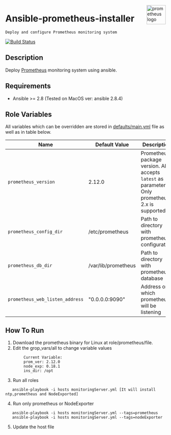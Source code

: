 
<p><img src="https://cdn.worldvectorlogo.com/logos/prometheus.svg" alt="prometheus logo" title="prometheus" align="right" height="60" /></p>

# Ansible-prometheus-installer
`Deploy and configure Prometheus monitoring system`

[![Build Status](https://travis-ci.org/cloudalchemy/ansible-prometheus.svg?branch=master)](https://travis-ci.org/cloudalchemy/ansible-prometheus)


## Description

Deploy [Prometheus](https://github.com/prometheus/prometheus) monitoring system using ansible.



## Requirements

- Ansible >= 2.8 (Tested on MacOS ver: ansible 2.8.4)


## Role Variables

All variables which can be overridden are stored in [defaults/main.yml](defaults/main.yml) file as well as in table below.

| Name           | Default Value | Description                        |
| -------------- | ------------- | -----------------------------------|
| `prometheus_version` | 2.12.0 | Prometheus package version. Also accepts `latest` as parameter. Only prometheus 2.x is supported |
| `prometheus_config_dir` | /etc/prometheus | Path to directory with prometheus configuration |
| `prometheus_db_dir` | /var/lib/prometheus | Path to directory with prometheus database |
| `prometheus_web_listen_address` | "0.0.0.0:9090" | Address on which prometheus will be listening |



## How To Run

1. Download the prometheus binary for Linux at role/prometheus/file.
2. Edit the grop_vars/all to change variable values 

```
        Current Variable: 
        prom_ver: 2.12.0
        node_exp: 0.18.1
        ins_dir: /opt
 ```    
        
 3. Run all roles
 
 ```
    ansible-playbook -i hosts monitoringServer.yml [It will install ntp,prometheus and NodeExported]
 ```   
 4. Run only prometheus or NodeExporter
 
 ```
    ansible-playbook -i hosts monitoringServer.yml --tags=prometheus
    ansible-playbook -i hosts monitoringServer.yml --tags=nodeExporter
 ```   
 
 5. Update the host file 
 
